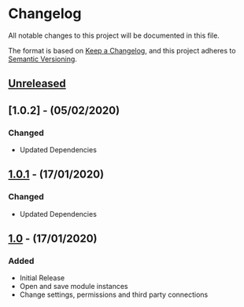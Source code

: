 # Changelog

All notable changes to this project will be documented in this file.

The format is based on [Keep a Changelog](https://keepachangelog.com/en/1.0.0/),
and this project adheres to [Semantic Versioning](https://semver.org/spec/v2.0.0.html).

## [Unreleased]

## [1.0.2] - (05/02/2020)

### Changed
- Updated Dependencies

## [1.0.1] - (17/01/2020)

### Changed
- Updated Dependencies

## [1.0] - (17/01/2020)

### Added
- Initial Release
- Open and save module instances
- Change settings, permissions and third party connections

[Unreleased]: https://github.com/bristol-su/playground/compare/v1.0.1...HEAD
[1.0.1]: https://github.com/bristol-su/playground/compare/v1.0...v1.0.1
[1.0]: https://github.com/bristol-su/playground/releases/tag/v1.0

